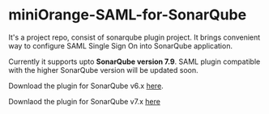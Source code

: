 # miniOrange-SAML-for-SonarQube
It's a project repo, consist of sonarqube plugin project. It brings convenient way to configure SAML Single Sign On into SonarQube application. 

Currently it supports upto <b>SonarQube version 7.9</b>. SAML plugin compatible with the higher SonarQube version will be updated soon.

Download the plugin for SonarQube v6.x [here](https://github.com/miniOrangeDev/miniOrangeSAML-for-SonarQube/raw/master/SonarQube_SAML_1.0_by_miniOrange.jar).

Downlaod the plugin for SonarQube v7.x [here](https://github.com/miniOrangeDev/miniOrangeSAML-for-SonarQube/raw/master/next-versions/miniorange-saml-plugin-1.1.2.jar)
